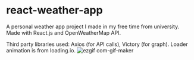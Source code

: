 # react-weather-app
A personal weather app project I made in my free time from university. Made with React.js and OpenWeatherMap API.

Third party libraries used:
Axios (for API calls),
Victory (for graph).
Loader animation is from loading.io.
![ezgif com-gif-maker](https://user-images.githubusercontent.com/73792360/192152994-bfaf023c-ecf8-4af9-808e-5c45bf175919.gif)

